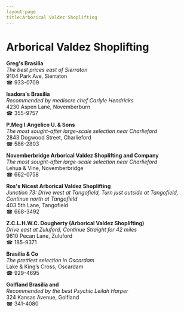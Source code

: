 ```yaml
---
layout:page
title:Arborical Valdez Shoplifting
---
```

# Arborical Valdez Shoplifting

**Greg's Brasilia**  
_The best prices east of Sierraton_  
9104 Park Ave, Sierraton  
☎ 933-0709



**Isadora's Brasilia**  
_Recommended by mediocre chef Carlyle Hendricks_  
4230 Aspen Lane, Novemberburn  
☎ 355-9757



**P.Meg I.Angelico U. & Sons**  
_The most sought-after large-scale selection near Charlieford_  
2843 Dogwood Street, Charlieford  
☎ 586-2803



**Novemberbridge Arborical Valdez Shoplifting and Company**  
_The most sought-after large-scale selection near Charlieford_  
Lehua & Vine, Novemberbridge  
☎ 662-0758



**Ros's Nicest Arborical Valdez Shoplifting**  
_Junction 73: Drive west at Tangofield, Turn just outside at Tangofield, Continue north at Tangofield_  
403 5th Lane, Tangofield  
☎ 668-3492



**Z.C.L.H.W.C. Dougherty (Arborical Valdez Shoplifting)**  
_Drive east at Zuluford, Continue Straight for 42 miles_  
9610 Pecan Lane, Zuluford  
☎ 185-9371



**Brasilia & Co**  
_The prettiest selection in Oscardam_  
Lake & King’s Cross, Oscardam  
☎ 929-4695



**Golfland Brasilia and**  
_Recommended by the best Psychic Leilah Harper_  
324 Kansas Avenue, Golfland  
☎ 341-4080



